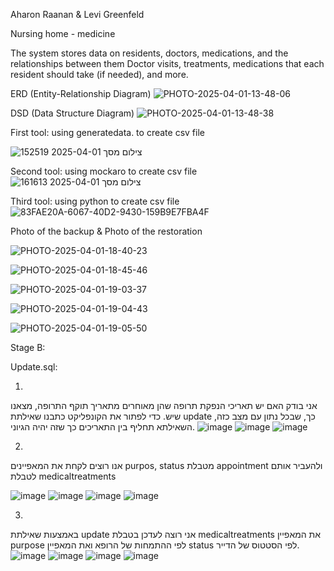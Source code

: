 Aharon Raanan & Levi Greenfeld

Nursing home - medicine

The system stores data on residents, doctors, medications, and the relationships between them
Doctor visits, treatments, medications that each resident should take (if needed),
and more.


ERD (Entity-Relationship Diagram)
  ![PHOTO-2025-04-01-13-48-06](https://github.com/user-attachments/assets/acc81ce9-0dc0-4119-91be-6d738da6b901)
  
DSD (Data Structure Diagram)
![PHOTO-2025-04-01-13-48-38](https://github.com/user-attachments/assets/31011c74-5903-494f-af79-15b81a33ffdc)


First tool: using generatedata. to create csv file

![צילום מסך 2025-04-01 152519](https://github.com/user-attachments/assets/9183710c-c128-407f-a34d-d4841d5468b4)


Second tool: using mockaro to create csv file
![צילום מסך 2025-04-01 161613](https://github.com/user-attachments/assets/09e531f6-3ffb-4ec1-b9eb-353b4b0cd6d1)



Third tool: using python to create csv file
![83FAE20A-6067-40D2-9430-159B9E7FBA4F](https://github.com/user-attachments/assets/33415e6a-55d4-43ce-b872-cf293b1ba71c)

Photo of the backup & Photo of the restoration

![PHOTO-2025-04-01-18-40-23](https://github.com/user-attachments/assets/50152aa5-8198-4e0a-bfb9-db61b51e7687)

![PHOTO-2025-04-01-18-45-46](https://github.com/user-attachments/assets/6c3f8a90-7d2f-4894-91c3-65f5e32fadfe)

![PHOTO-2025-04-01-19-03-37](https://github.com/user-attachments/assets/c93697a1-8375-4bc6-931d-0b30109332c7)

![PHOTO-2025-04-01-19-04-43](https://github.com/user-attachments/assets/febfa1c5-9cf8-43ff-8ee4-5e469d613faa)

![PHOTO-2025-04-01-19-05-50](https://github.com/user-attachments/assets/7e628ba9-15f6-4a85-8efd-e7284f1b8d34)

Stage B:

Update.sql:

1. 
אני בודק האם יש תאריכי הנפקת תרופה שהן מאוחרים מתאריך תוקף התרופה, מצאנו שיש. כדי לפתור את הקונפליקט כתבנו שאילתת update כך, שבכל נתון עם מצב כזה, השאילתא תחליף בין התאריכים כך שזה יהיה הגיוני.
![image](https://github.com/user-attachments/assets/3ebf7aa4-05ef-4b50-a321-ccd0badfeec4)
![image](https://github.com/user-attachments/assets/48e2a19f-d36e-4d14-a360-5ffec8056c82)
![image](https://github.com/user-attachments/assets/d2f8cb1c-35c4-439e-82d6-d5253c1e8511)

2.

אנו רוצים לקחת את המאפיינים purpos, status מטבלת appointment ולהעביר אותם לטבלת medicaltreatments 

![image](https://github.com/user-attachments/assets/8d6e0006-38d1-423f-802f-0ea963d50f27)
![image](https://github.com/user-attachments/assets/745ac4db-2d47-4dcc-a750-176ca5e5e3a4)
![image](https://github.com/user-attachments/assets/83301915-50f3-4684-9da6-7de5e425b8d1)
![image](https://github.com/user-attachments/assets/a978e881-a8f5-4aa6-a05c-b030bd06d32f)

3.
באמצעות שאילתת update אני רוצה לעדכן בטבלת medicaltreatments את המאפיין purpose לפי ההתמחות של הרופא ואת המאפיין status לפי הסטטוס של הדייר.
![image](https://github.com/user-attachments/assets/4c451012-decb-4b5b-a603-beb6a50bd1fe)
![image](https://github.com/user-attachments/assets/d63f6b29-2832-4863-baf0-1d95229e22c1)
![image](https://github.com/user-attachments/assets/661d1e35-fbd0-4c0a-bda8-c2830779e7ee)
![image](https://github.com/user-attachments/assets/a04e8fa2-f529-43f7-bc2d-909815df991e)







